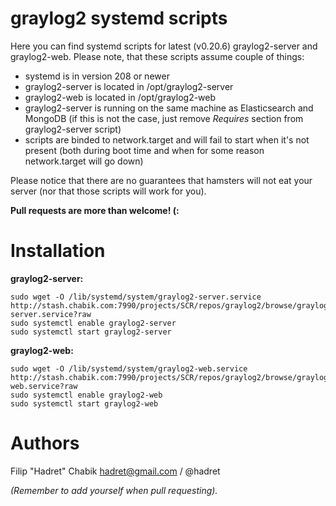 graylog2 systemd scripts
===

Here you can find systemd scripts for latest (v0.20.6) graylog2-server and
graylog2-web. Please note, that these scripts assume couple of things:

* systemd is in version 208 or newer
* graylog2-server is located in /opt/graylog2-server
* graylog2-web is located in /opt/graylog2-web
* graylog2-server is running on the same machine as Elasticsearch and MongoDB
(if this is not the case, just remove _Requires_ section from graylog2-server
script)
* scripts are binded to network.target and will fail to start when it's not 
present (both during boot time and when for some reason network.target will go
down)

Please notice that there are no guarantees that hamsters will not eat your
server (nor that those scripts will work for you).

**Pull requests are more than welcome! (:**


Installation
===

**graylog2-server:**

    sudo wget -O /lib/systemd/system/graylog2-server.service http://stash.chabik.com:7990/projects/SCR/repos/graylog2/browse/graylog2-server.service?raw
    sudo systemctl enable graylog2-server
    sudo systemctl start graylog2-server

**graylog2-web:**

    sudo wget -O /lib/systemd/system/graylog2-web.service http://stash.chabik.com:7990/projects/SCR/repos/graylog2/browse/graylog2-web.service?raw
    sudo systemctl enable graylog2-web
    sudo systemctl start graylog2-web


Authors
===

Filip "Hadret" Chabik <hadret@gmail.com> / @hadret

_(Remember to add yourself when pull requesting)._ 
